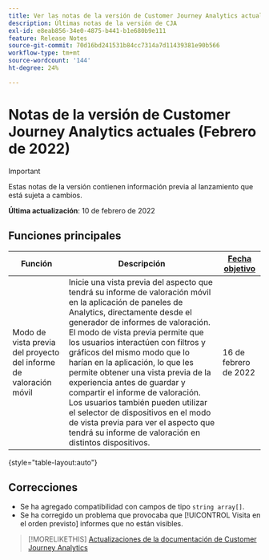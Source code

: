 ```yaml
---
title: Ver las notas de la versión de Customer Journey Analytics actuales
description: Últimas notas de la versión de CJA
exl-id: e8eab856-34e0-4875-b441-b1e680b9e111
feature: Release Notes
source-git-commit: 70d16bd241531b84cc7314a7d11439381e90b566
workflow-type: tm+mt
source-wordcount: '144'
ht-degree: 24%

---
```


# Notas de la versión de Customer Journey Analytics actuales (Febrero de 2022)

>[!IMPORTANT]
>
>Estas notas de la versión contienen información previa al lanzamiento que está sujeta a cambios.

**Última actualización**: 10 de febrero de 2022

## Funciones principales

| Función | Descripción | [Fecha objetivo](/help/release-notes/releases.md) |
| ----------- | ---------- | ----- |
| Modo de vista previa del proyecto del informe de valoración móvil | Inicie una vista previa del aspecto que tendrá su informe de valoración móvil en la aplicación de paneles de Analytics, directamente desde el generador de informes de valoración. El modo de vista previa permite que los usuarios interactúen con filtros y gráficos del mismo modo que lo harían en la aplicación, lo que les permite obtener una vista previa de la experiencia antes de guardar y compartir el informe de valoración. Los usuarios también pueden utilizar el selector de dispositivos en el modo de vista previa para ver el aspecto que tendrá su informe de valoración en distintos dispositivos. | 16 de febrero de 2022 |

{style=&quot;table-layout:auto&quot;}

## Correcciones

* Se ha agregado compatibilidad con campos de tipo `string array[]`.
* Se ha corregido un problema que provocaba que [!UICONTROL Visita en el orden previsto] informes que no están visibles.

>[!MORELIKETHIS]
>[Actualizaciones de la documentación de Customer Journey Analytics](/help/release-notes/doc-changes.md)
